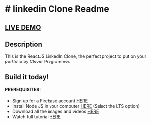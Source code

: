 # # linkedin Clone Readme

## <a href=“https://linkedin-clone-b9f2a.web.app” target="_blank">LIVE DEMO</a>

## Description
This is the ReactJS LinkedIn Clone, the perfect project to put on your portfolio by Clever Programmer.

## Build it today!

#### PREREQUISITES:
- Sign up for a Firebase account <a href='https://firebase.google.com'>HERE</a>
- Install Node JS in your computer <a href='https://nodejs.org/en/'>HERE</a> (Select the LTS option)
- Download all the images and videos <a href='https://drive.google.com/drive/folders/1czlG0rnLWJgNLhlU-tN6OVyB6xu1r5UU?usp=sharing'>HERE</a>
- Watch full tutorial <a href='https://youtu.be/xP3cxbDUtrc'>HERE</a>

